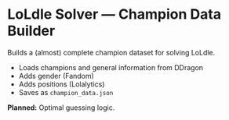 # LoLdle Solver — Champion Data Builder

Builds a (almost) complete champion dataset for solving LoLdle.

- Loads champions and general information from DDragon  
- Adds gender (Fandom)  
- Adds positions (Lolalytics)  
- Saves as `champion_data.json`

**Planned:** Optimal guessing logic.
